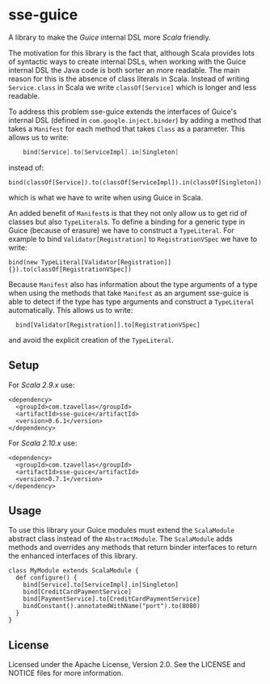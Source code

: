 
# sse-guice

A library to make the *Guice* internal DSL more *Scala* friendly.

The motivation for this library is the fact that, although Scala provides lots
of syntactic ways to create internal DSLs, when working with the Guice internal
DSL the Java code is both sorter an more readable. The main reason for this is
the absence of class literals in Scala. Instead of writing `Service.class` in
Scala we write `classOf[Service]` which is longer and less readable.

To address this problem sse-guice extends the interfaces of Guice's internal
DSL (defined in `com.google.inject.binder`) by adding a method that takes a
`Manifest` for each method that takes `Class` as a parameter. This allows us to
write:

```scala
	bind[Service].to[ServiceImpl].in[Singleton]
```

instead of:

	bind(classOf[Service]).to(classOf[ServiceImpl]).in(classOf[Singleton])

which is what we have to write when using Guice in Scala.

An added benefit of `Manifest`s is that they not only allow us to get rid of
classes but also `TypeLiteral`s. To define a binding for a generic type in
Guice (because of erasure) we have to construct a `TypeLiteral`. For example
to bind `Validator[Registration]` to `RegistrationVSpec` we have to write:

	bind(new TypeLiteral[Validator[Registration]] {}).to(classOf[RegistrationVSpec])

Because `Manifest` also has information about the type arguments of a type when
using the methods that take `Manifest` as an argument sse-guice is able to
detect if the type has type arguments and construct a `TypeLiteral`
automatically. This allows us to write:

	  bind[Validator[Registration]].to[RegistrationVSpec]

and avoid the explicit creation of the `TypeLiteral`.

## Setup

For *Scala 2.9.x* use:

	<dependency>
	  <groupId>com.tzavellas</groupId>
	  <artifactId>sse-guice</artifactId>
	  <version>0.6.1</version>
	</dependency>

For *Scala 2.10.x* use:

	<dependency>
	  <groupId>com.tzavellas</groupId>
	  <artifactId>sse-guice</artifactId>
	  <version>0.7.1</version>
	</dependency>

## Usage

To use this library your Guice modules must extend the `ScalaModule` abstract
class instead of the `AbstractModule`. The `ScalaModule` adds methods and
overrides any methods that return binder interfaces to return the enhanced
interfaces of this library.

	class MyModule extends ScalaModule {
	  def configure() {
	    bind[Service].to[ServiceImpl].in[Singleton]
		bind[CreditCardPaymentService]
		bind[PaymentService].to[CreditCardPaymentService]
	    bindConstant().annotatedWithName("port").to(8080)
	  }
	} 


## License

Licensed under the Apache License, Version 2.0. See the LICENSE and NOTICE
files for more information.
